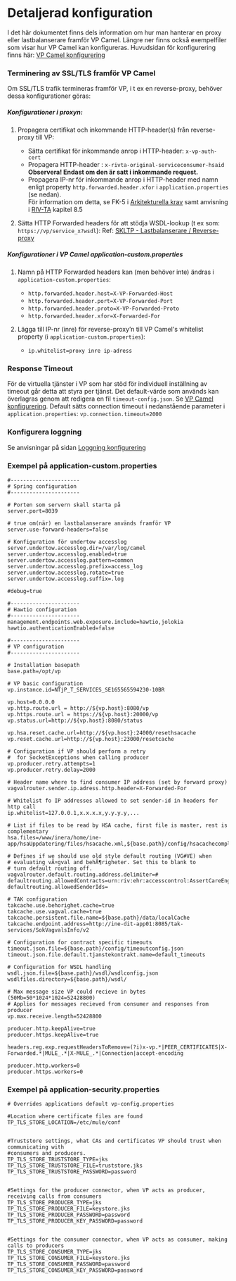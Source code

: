 # Detaljerad konfiguration

I det här dokumentet finns dels information om hur man hanterar en proxy eller lastbalanserare framför VP Camel.
Längre ner finns också exempelfiler som visar hur VP Camel kan konfigureras.
Huvudsidan för konfigurering finns här: [VP Camel konfigurering]

### Terminering av SSL/TLS framför VP Camel

Om SSL/TLS trafik termineras framför VP, i t ex en reverse-proxy, behöver dessa konfigurationer göras:

##### Konfigurationer i proxyn:
 1. Propagera certifikat och inkommande HTTP-header(s) från reverse-proxy till VP:
    - Sätta certifikat för inkommande anrop i HTTP-header: `x-vp-auth-cert`
    - Propagera HTTP-header : `x-rivta-original-serviceconsumer-hsaid`   
    __Observera! Endast om den är satt i inkommande request.__
    - Propagera IP-nr för inkommande anrop i HTTP-header med namn enligt property `http.forwarded.header.xfor` i `application.properties` (se nedan).   
    För information om detta, se FK-5 i [Arkitekturella krav] samt anvisning i [RIV-TA] kapitel 8.5

  2. Sätta HTTP Forwarded headers för att stödja WSDL-lookup (t ex som: `https://vp/service_x?wsdl`):
   Ref: [SKLTP - Lastbalanserare / Reverse-proxy]

##### Konfigurationer i VP Camel application-custom.properties
 1. Namn på HTTP Forwarded headers kan (men behöver inte) ändras i `application-custom.properties`:
     - `http.forwarded.header.host=X-VP-Forwarded-Host`
     - `http.forwarded.header.port=X-VP-Forwarded-Port`
     - `http.forwarded.header.proto=X-VP-Forwarded-Proto`
     - `http.forwarded.header.xfor=X-Forwarded-For`
   
 2. Lägga till IP-nr (inre) för reverse-proxy’n till VP Camel's whitelist property (i `application-custom.properties`): 
     - `ip.whitelist=proxy inre ip-adress`


### Response Timeout
För de virtuella tjänster i VP som har stöd för individuell inställning av timeout går detta att styra per tjänst.
Det default-värde som används kan överlagras genom att redigera en fil `timeout-config.json`. Se [VP Camel konfigurering]. 
Default sätts connection timeout i nedanstående parameter i `application.properties`: 
`vp.connection.timeout=2000`

### Konfigurera loggning
Se anvisningar på sidan [Loggning konfigurering]

### Exempel på application-custom.properties
```
#----------------------  
# Spring configuration
#----------------------  

# Porten som servern skall starta på
server.port=8039

# true om(när) en lastbalanserare används framför VP
server.use-forward-headers=false 

# Konfiguration för undertow accesslog
server.undertow.accesslog.dir=/var/log/camel
server.undertow.accesslog.enabled=true
server.undertow.accesslog.pattern=common
server.undertow.accesslog.prefix=access_log
server.undertow.accesslog.rotate=true
server.undertow.accesslog.suffix=.log

#debug=true

#----------------------  
# Hawtio configuration
#----------------------
management.endpoints.web.exposure.include=hawtio,jolokia
hawtio.authenticationEnabled=false

#----------------------  
# VP configuration
#----------------------

# Installation basepath
base.path=/opt/vp

# VP basic configuration
vp.instance.id=NTjP_T_SERVICES_SE165565594230-10BR

vp.host=0.0.0.0
vp.http.route.url = http://${vp.host}:8080/vp
vp.https.route.url = https://${vp.host}:20000/vp
vp.status.url=http://${vp.host}:8080/status

vp.hsa.reset.cache.url=http://${vp.host}:24000/resethsacache
vp.reset.cache.url=http://${vp.host}:23000/resetcache

# Configuration if VP should perform a retry 
#  for SocketExceptions when calling producer 
vp.producer.retry.attempts=1
vp.producer.retry.delay=2000

# Header name where to find consumer IP address (set by forward proxy)
vagvalrouter.sender.ip.adress.http.header=X-Forwarded-For

# Whitelist fo IP addresses allowed to set sender-id in headers for http call
ip.whitelist=127.0.0.1,x.x.x.x,y.y.y.y,...

# List if files to be read by HSA cache, first file is master, rest is complementary
hsa.files=/www/inera/home/ine-app/hsaUppdatering/files/hsacache.xml,${base.path}/config/hsacachecomplementary.xml

# Defines if we should use old style default routing (VG#VE) when
# evaluating vÃ¤gval and behÃ¶righeter. Set this to blank to
# turn default routing off.
vagvalrouter.default.routing.address.delimiter=#
defaultrouting.allowedContracts=urn:riv:ehr:accesscontrol:AssertCareEngagementResponder:1,urn:riv:insuranceprocess:healthreporting:ReceiveMedicalCertificateQuestionResponder:1,urn:riv:insuranceprocess:healthreporting:ReceiveMedicalCertificateAnswerResponder:1
defaultrouting.allowedSenderIds=

# TAK configuration
takcache.use.behorighet.cache=true
takcache.use.vagval.cache=true
takcache.persistent.file.name=${base.path}/data/localCache
takcache.endpoint.address=http://ine-dit-app01:8085/tak-services/SokVagvalsInfo/v2

# Configuration for contract specific timeouts
timeout.json.file=${base.path}/config/timeoutconfig.json
timeout.json.file.default.tjanstekontrakt.name=default_timeouts

# Configuration for WSDL handling
wsdl.json.file=${base.path}/wsdl/wsdlconfig.json
wsdlfiles.directory=${base.path}/wsdl/

# Max message size VP could recieve in bytes (50Mb=50*1024*1024=52428800)
# Applies for messages recieved from consumer and responses from producer
vp.max.receive.length=52428800

producer.http.keepAlive=true
producer.https.keepAlive=true

headers.reg.exp.requestHeadersToRemove=(?i)x-vp.*|PEER_CERTIFICATES|X-Forwarded.*|MULE_.*|X-MULE_.*|Connection|accept-encoding

producer.http.workers=0
producer.https.workers=0

```

### Exempel på application-security.properties
```
# Overrides applications default vp-config.properties
 
#Location where certificate files are found
TP_TLS_STORE_LOCATION=/etc/mule/conf
 
 
#Truststore settings, what CAs and certificates VP should trust when communicating with
#consumers and producers.
TP_TLS_STORE_TRUSTSTORE_TYPE=jks
TP_TLS_STORE_TRUSTSTORE_FILE=truststore.jks
TP_TLS_STORE_TRUSTSTORE_PASSWORD=password
 
 
#Settings for the producer connector, when VP acts as producer, receiving calls from consumers
TP_TLS_STORE_PRODUCER_TYPE=jks
TP_TLS_STORE_PRODUCER_FILE=keystore.jks
TP_TLS_STORE_PRODUCER_PASSWORD=password
TP_TLS_STORE_PRODUCER_KEY_PASSWORD=password
 
 
#Settings for the consumer connector, when VP acts as consumer, making calls to producers
TP_TLS_STORE_CONSUMER_TYPE=jks
TP_TLS_STORE_CONSUMER_FILE=keystore.jks
TP_TLS_STORE_CONSUMER_PASSWORD=password
TP_TLS_STORE_CONSUMER_KEY_PASSWORD=password
```

[//]: # (These are reference links used in the body of this note and get stripped out when the markdown processor does its job. There is no need to format nicely because it shouldn't be seen. Thanks SO - http://stackoverflow.com/questions/4823468/store-comments-in-markdown-syntax)


   [SKLTP - Lastbalanserare / Reverse-proxy]: <https://skl-tp.atlassian.net/wiki/spaces/SKLTP/pages/22773796/SKLTP+-+Lastbalanserare+Reverse-proxy>
   [Loggning konfigurering]: <logging_configuration.md>
   [VP Camel konfigurering]: <configuration.md>
   [Arkitekturella krav]: <https://skl-tp.atlassian.net/wiki/spaces/SKLTP/pages/44892313/SKLTP+VP+SAD+-+Arkitekturella+krav#SKLTPVPSAD-Arkitekturellakrav-Arkitekturellakrav-FK-5,Ursprungligavs%C3%A4ndare>
   [RIV-TA]: <http://rivta.se/documents/ARK_0001/RIV_Tekniska_Anvisningar_Oversikt_revE.pdf>